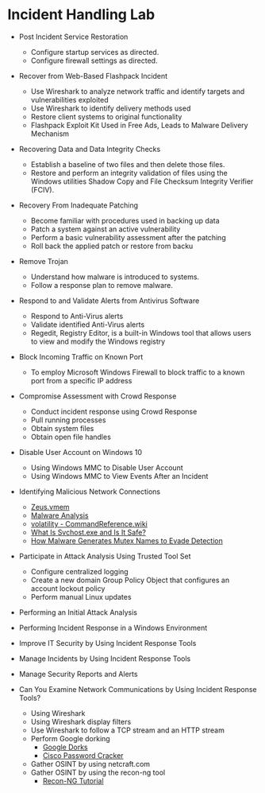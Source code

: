 # Incident Handling Lab

* Post Incident Service Restoration
  - Configure startup services as directed.
  - Configure firewall settings as directed.

* Recover from Web-Based Flashpack Incident
  - Use Wireshark to analyze network traffic and identify targets and vulnerabilities exploited
  - Use Wireshark to identify delivery methods used
  - Restore client systems to original functionality
  - Flashpack Exploit Kit Used in Free Ads, Leads to Malware Delivery Mechanism

* Recovering Data and Data Integrity Checks
  - Establish a baseline of two files and then delete those files.
  - Restore and perform an integrity validation of files using the Windows utilities Shadow Copy and File Checksum Integrity Verifier (FCIV).

* Recovery From Inadequate Patching

  - Become familiar with procedures used in backing up data
  - Patch a system against an active vulnerability
  - Perform a basic vulnerability assessment after the patching
  - Roll back the applied patch or restore from backu

* Remove Trojan

  - Understand how malware is introduced to systems.
  - Follow a response plan to remove malware.

* Respond to and Validate Alerts from Antivirus Software

  - Respond to Anti-Virus alerts
  - Validate identified Anti-Virus alerts
  - Regedit, Registry Editor, is a built-in Windows tool that allows users to view and modify the Windows registry

* Block Incoming Traffic on Known Port 

  - To employ Microsoft Windows Firewall to block traffic to a known port from a specific IP address

* Compromise Assessment with Crowd Response

  - Conduct incident response using Crowd Response
  - Pull running processes
  - Obtain system files
  - Obtain open file handles

* Disable User Account on Windows 10
  - Using Windows MMC to Disable User Account
  - Using Windows MMC to View Events After an Incident

* Identifying Malicious Network Connections
  - [Zeus.vmem](https://medium.com/@neerajcysec/memory-analysis-of-zeus-with-volatility-c6d140a0691a)
  - [Malware Analysis](https://github.com/ysfcndgr/Malware-Analysis)
  - [volatility - CommandReference.wiki](https://code.google.com/archive/p/volatility/wikis/CommandReference.wiki)
  - [What Is Svchost.exe and Is It Safe?](https://www.ninjaone.com/blog/what-is-svchost-exe/)
  - [How Malware Generates Mutex Names to Evade Detection](https://isc.sans.edu/diary/How+Malware+Generates+Mutex+Names+to+Evade+Detection/19429/)

* Participate in Attack Analysis Using Trusted Tool Set
  - Configure centralized logging
  - Create a new domain Group Policy Object that configures an account lockout policy
  - Perform manual Linux updates

* Performing an Initial Attack Analysis

* Performing Incident Response in a Windows Environment

* Improve IT Security by Using Incident Response Tools

* Manage Incidents by Using Incident Response Tools

* Manage Security Reports and Alerts

* Can You Examine Network Communications by Using Incident Response Tools?
  - Using Wireshark
  - Using Wireshark display filters
  - Use Wireshark to follow a TCP stream and an HTTP stream
  - Perform Google dorking
    - [Google Dorks](https://www.exploit-db.com/google-hacking-database)
    - [Cisco Password Cracker](https://www.ifm.net.nz/cookbooks/passwordcracker.html)
  - Gather OSINT by using netcraft.com
  - Gather OSINT by using the recon-ng tool
    - [Recon-NG Tutorial](https://hackertarget.com/recon-ng-tutorial/)
